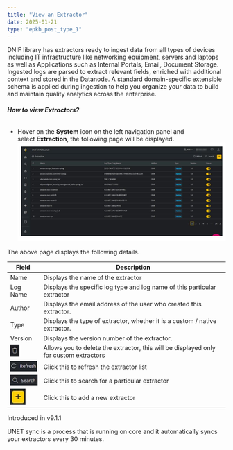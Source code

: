```yaml
---
title: "View an Extractor"
date: 2025-01-21
type: "epkb_post_type_1"
---
```


  
DNIF library has extractors ready to ingest data from all types of devices including IT infrastructure like networking equipment, servers and laptops as well as Applications such as Internal Portals, Email, Document Storage. Ingested logs are parsed to extract relevant fields, enriched with additional context and stored in the Datanode. A standard domain-specific extensible schema is applied during ingestion to help you organize your data to build and maintain quality analytics across the enterprise. 

###### **How to view Extractors?**

- Hover on the **System** icon on the left navigation panel and select **Extraction**, the following page will be displayed.  
    ![](./view-extractor-img/View-an-Extractor-1.webp)

The above page displays the following details.

| **Field**  | **Description** |
| --- | --- |
| Name | Displays the name of the extractor |
| Log Name | Displays the specific log type and log name of this particular extractor |
| Author | Displays the email address of the user who created this extractor. |
| Type | Displays the type of extractor, whether it is a custom / native extractor. |
| Version | Displays the version number of the extractor. |
| ![](./view-extractor-img/View-an-Extractor-2.webp) | Allows you to delete the extractor, this will be displayed only for custom extractors |
| ![](./view-extractor-img/View-an-Extractor-3.webp) | Click this to refresh the extractor list |
| ![](./view-extractor-img/View-an-Extractor-4.webp) | Click this to search for a particular extractor |
| ![](./view-extractor-img/View-an-Extractor-5.webp) | Click this to add a new extractor |

Introduced in v9.1.1

UNET sync is a process that is running on core and it automatically syncs your extractors every 30 minutes.
